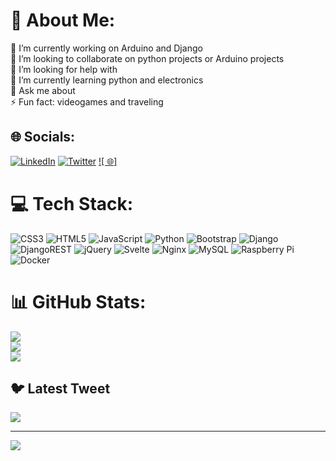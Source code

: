 # 💫 About Me:
🔭 I’m currently working on Arduino and Django<br>👯 I’m looking to collaborate on python projects or Arduino projects<br>🤝 I’m looking for help with<br>🌱  I’m currently learning python and electronics<br>💬 Ask me about<br>⚡ Fun fact: videogames and traveling<br>


## 🌐 Socials:
[![LinkedIn](https://img.shields.io/badge/LinkedIn-%230077B5.svg?logo=linkedin&logoColor=white)](https://linkedin.com/in/victorlopezr) [![Twitter](https://img.shields.io/badge/Twitter-%231DA1F2.svg?logo=Twitter&logoColor=white)](https://twitter.com/@vic_mde) [![ 🌐]](https://vic.uy)


# 💻 Tech Stack:
![CSS3](https://img.shields.io/badge/css3-%231572B6.svg?style=for-the-badge&logo=css3&logoColor=white) ![HTML5](https://img.shields.io/badge/html5-%23E34F26.svg?style=for-the-badge&logo=html5&logoColor=white) ![JavaScript](https://img.shields.io/badge/javascript-%23323330.svg?style=for-the-badge&logo=javascript&logoColor=%23F7DF1E) ![Python](https://img.shields.io/badge/python-3670A0?style=for-the-badge&logo=python&logoColor=ffdd54) ![Bootstrap](https://img.shields.io/badge/bootstrap-%23563D7C.svg?style=for-the-badge&logo=bootstrap&logoColor=white) ![Django](https://img.shields.io/badge/django-%23092E20.svg?style=for-the-badge&logo=django&logoColor=white) ![DjangoREST](https://img.shields.io/badge/DJANGO-REST-ff1709?style=for-the-badge&logo=django&logoColor=white&color=ff1709&labelColor=gray) ![jQuery](https://img.shields.io/badge/jquery-%230769AD.svg?style=for-the-badge&logo=jquery&logoColor=white) ![Svelte](https://img.shields.io/badge/svelte-%23f1413d.svg?style=for-the-badge&logo=svelte&logoColor=white) ![Nginx](https://img.shields.io/badge/nginx-%23009639.svg?style=for-the-badge&logo=nginx&logoColor=white) ![MySQL](https://img.shields.io/badge/mysql-%2300f.svg?style=for-the-badge&logo=mysql&logoColor=white) ![Raspberry Pi](https://img.shields.io/badge/-RaspberryPi-C51A4A?style=for-the-badge&logo=Raspberry-Pi) ![Docker](https://img.shields.io/badge/docker-%230db7ed.svg?style=for-the-badge&logo=docker&logoColor=white)
# 📊 GitHub Stats:
![](https://github-readme-stats.vercel.app/api?username=vlopez-dev&theme=midnight-purple&hide_border=false&include_all_commits=true&count_private=true)<br/>
![](https://github-readme-streak-stats.herokuapp.com/?user=vlopez-dev&theme=midnight-purple&hide_border=false)<br/>
![](https://github-readme-stats.vercel.app/api/top-langs/?username=vlopez-dev&theme=midnight-purple&hide_border=false&include_all_commits=true&count_private=true&layout=compact)

## 🐦 Latest Tweet
[![](https://gtce.itsvg.in/api?username=@vic_mde)](https://github.com/VishwaGauravIn/github-twitter-card-embed)

---
[![](https://visitcount.itsvg.in/api?id=vlopez-dev&icon=0&color=0)](https://visitcount.itsvg.in)

<!-- Proudly created with GPRM ( https://gprm.itsvg.in ) -->
